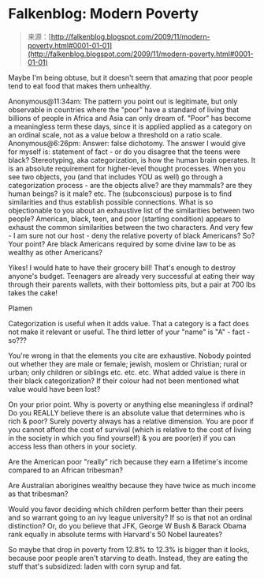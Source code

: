 <!--yml
category: 未分类
date: 2024-05-12 21:42:49
-->

# Falkenblog: Modern Poverty

> 来源：[http://falkenblog.blogspot.com/2009/11/modern-poverty.html#0001-01-01](http://falkenblog.blogspot.com/2009/11/modern-poverty.html#0001-01-01)

Maybe I'm being obtuse, but it doesn't seem that amazing that poor people tend to eat food that makes them unhealthy.

Anonymous@11:34am: The pattern you point out is legitimate, but only observable in countries where the "poor" have a standard of living that billions of people in Africa and Asia can only dream of. "Poor" has become a meaningless term these days, since it is applied applied as a category on an ordinal scale, not as a value below a threshold on a ratio scale.
Anonymous@6:26pm: Answer: false dichotomy. The answer I would give for myself is: statement of fact - or do you disagree that the teens were black? Stereotyping, aka categorization, is how the human brain operates. It is an absolute requirement for higher-level thought processes. When you see two objects, you (and that includes YOU as well) go through a categorization process - are the objects alive? are they mammals? are they human beings? is it male? etc. The (subconscious) purpose is to find similarities and thus establish possible connections. What is so objectionable to you about an exhaustive list of the similarities between two people? American, black, teen, and poor (starting condition) appears to exhaust the common similarities between the two characters. And very few - I am sure not our host - deny the relative poverty of black Americans? So? Your point? Are black Americans required by some divine law to be as wealthy as other Americans?

Yikes! I would hate to have their grocery bill! That's enough to destroy anyone's budget. Teenagers are already very successful at eating their way through their parents wallets, with their bottomless pits, but a pair at 700 lbs takes the cake!

Plamen

Categorization is useful when it adds value. That a category is a fact does not make it relevant or useful. The third letter of your "name" is "A" - fact - so???

You're wrong in that the elements you cite are exhaustive. Nobody pointed out whether they are male or female; jewish, moslem or Christian; rural or urban; only children or siblings etc. etc. etc. What added value is there in their black categorization? If their colour had not been mentioned what value would have been lost?

On your prior point. Why is poverty or anything else meaningless if ordinal? Do you REALLY believe there is an absolute value that determines who is rich & poor? Surely poverty always has a relative dimension. You are poor if you cannot afford the cost of survival (which is relative to the cost of living in the society in which you find yourself) & you are poor(er) if you can access less than others in your society.

Are the American poor "really" rich because they earn a lifetime's income compared to an African tribesman?

Are Australian aborigines wealthy because they have twice as much income as that tribesman?

Would you favor deciding which children perform better than their peers and so warrant going to an ivy league university? If so is that not an ordinal distinction? Or, do you believe that JFK, George W Bush & Barack Obama rank equally in absolute terms with Harvard's 50 Nobel laureates?

So maybe that drop in poverty from 12.8% to 12.3% is bigger than it looks, because poor people aren't starving to death.
Instead, they are eating the stuff that's subsidized: laden with corn syrup and fat.